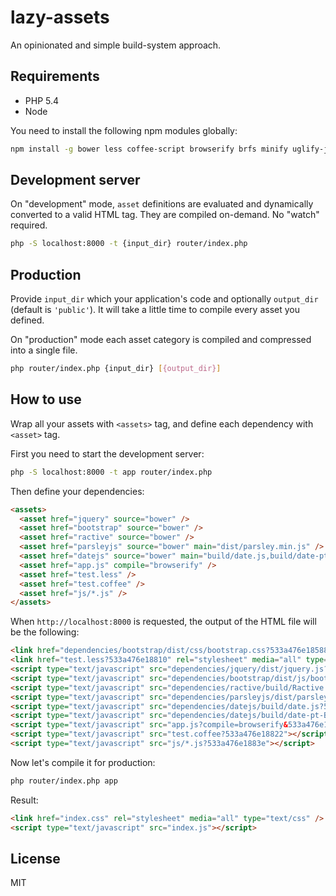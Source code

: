 lazy-assets
===

An opinionated and simple build-system approach.

Requirements
---

- PHP 5.4
- Node

You need to install the following npm modules globally:

```bash
npm install -g bower less coffee-script browserify brfs minify uglify-js
```

Development server
---

On "development" mode, `asset` definitions are evaluated and dynamically
converted to a valid HTML tag. They are compiled on-demand. No "watch"
required.

```bash
php -S localhost:8000 -t {input_dir} router/index.php
```

Production
---

Provide `input_dir` which your application's code and optionally `output_dir`
(default is `'public'`). It will take a little time to compile every asset
you defined.

On "production" mode each asset category is compiled and compressed into a
single file.

```bash
php router/index.php {input_dir} [{output_dir}]
```

How to use
---

Wrap all your assets with `<assets>` tag, and define each dependency with
`<asset>` tag.

First you need to start the development server:

```bash
php -S localhost:8000 -t app router/index.php
```

Then define your dependencies:

```html
<assets>
  <asset href="jquery" source="bower" />
  <asset href="bootstrap" source="bower" />
  <asset href="ractive" source="bower" />
  <asset href="parsleyjs" source="bower" main="dist/parsley.min.js" />
  <asset href="datejs" source="bower" main="build/date.js,build/date-pt-BR.js" />
  <asset href="app.js" compile="browserify" />
  <asset href="test.less" />
  <asset href="test.coffee" />
  <asset href="js/*.js" />
</assets>
```

When `http://localhost:8000` is requested, the output of the HTML file will be
the following:

```html
<link href="dependencies/bootstrap/dist/css/bootstrap.css?533a476e18588" rel="stylesheet" media="all" type="text/css" />
<link href="test.less?533a476e18810" rel="stylesheet" media="all" type="text/css" />
<script type="text/javascript" src="dependencies/jquery/dist/jquery.js?533a476e184a3"></script>
<script type="text/javascript" src="dependencies/bootstrap/dist/js/bootstrap.js?533a476e1859a"></script>
<script type="text/javascript" src="dependencies/ractive/build/Ractive.js?533a476e186be"></script>
<script type="text/javascript" src="dependencies/parsleyjs/dist/parsley.min.js?533a476e18748"></script>
<script type="text/javascript" src="dependencies/datejs/build/date.js?533a476e187ba"></script>
<script type="text/javascript" src="dependencies/datejs/build/date-pt-BR.js?533a476e187d6"></script>
<script type="text/javascript" src="app.js?compile=browserify&533a476e187fa"></script>
<script type="text/javascript" src="test.coffee?533a476e18822"></script>
<script type="text/javascript" src="js/*.js?533a476e1883e"></script>
```

Now let's compile it for production:

```bash
php router/index.php app
```

Result:

```html
<link href="index.css" rel="stylesheet" media="all" type="text/css" />
<script type="text/javascript" src="index.js"></script>
```

License
---

MIT
